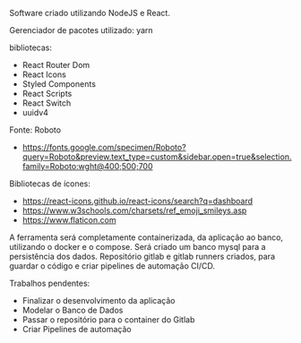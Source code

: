 Software criado utilizando NodeJS e React.

Gerenciador de pacotes utilizado: yarn

bibliotecas:
- React Router Dom
- React Icons
- Styled Components
- React Scripts
- React Switch
- uuidv4

Fonte: Roboto
- https://fonts.google.com/specimen/Roboto?query=Roboto&preview.text_type=custom&sidebar.open=true&selection.family=Roboto:wght@400;500;700

Bibliotecas de ícones:
- https://react-icons.github.io/react-icons/search?q=dashboard
- https://www.w3schools.com/charsets/ref_emoji_smileys.asp
- https://www.flaticon.com


A ferramenta será completamente containerizada, da aplicação ao banco, utilizando o docker e o compose.
Será criado um banco mysql para a persistência dos dados.
Repositório gitlab e gitlab runners criados, para guardar o código e criar pipelines de automação CI/CD.

Trabalhos pendentes:
- Finalizar o desenvolvimento da aplicação
- Modelar o Banco de Dados
- Passar o repositório para o container do Gitlab
- Criar Pipelines de automação
